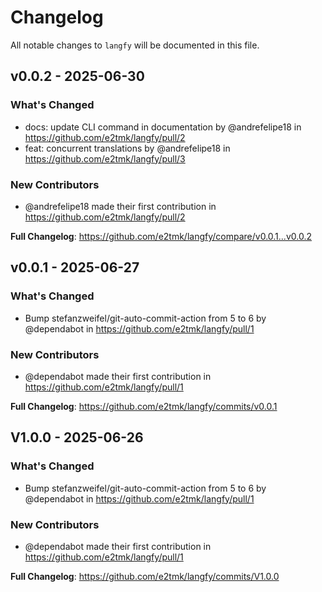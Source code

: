 # Changelog

All notable changes to `langfy` will be documented in this file.

## v0.0.2 - 2025-06-30

### What's Changed

* docs: update CLI command in documentation  by @andrefelipe18 in https://github.com/e2tmk/langfy/pull/2
* feat: concurrent translations by @andrefelipe18 in https://github.com/e2tmk/langfy/pull/3

### New Contributors

* @andrefelipe18 made their first contribution in https://github.com/e2tmk/langfy/pull/2

**Full Changelog**: https://github.com/e2tmk/langfy/compare/v0.0.1...v0.0.2

## v0.0.1 - 2025-06-27

### What's Changed

* Bump stefanzweifel/git-auto-commit-action from 5 to 6 by @dependabot in https://github.com/e2tmk/langfy/pull/1

### New Contributors

* @dependabot made their first contribution in https://github.com/e2tmk/langfy/pull/1

**Full Changelog**: https://github.com/e2tmk/langfy/commits/v0.0.1

## V1.0.0 - 2025-06-26

### What's Changed

* Bump stefanzweifel/git-auto-commit-action from 5 to 6 by @dependabot in https://github.com/e2tmk/langfy/pull/1

### New Contributors

* @dependabot made their first contribution in https://github.com/e2tmk/langfy/pull/1

**Full Changelog**: https://github.com/e2tmk/langfy/commits/V1.0.0
